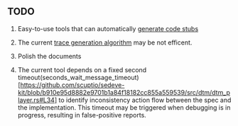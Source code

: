 ## TODO

1. Easy-to-use tools that can automatically [generate code stubs](../src/rust_gen)

2. The current [trace generation algorithm](generate_trace_algorithm.md) may be not efficent.

3. Polish the documents

4. The current tool depends on a fixed second timeout(seconds_wait_message_timeout)[https://github.com/scuptio/sedeve-kit/blob/b910e95d8882e9701b1a84f18182cc855a559539/src/dtm/dtm_player.rs#L34] to identify inconsistency action flow between the spec and the implementation.
This timeout may be triggered when debugging is in progress, resulting in false-positive reports.

